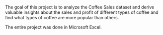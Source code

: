 The goal of this project is to analyze the Coffee Sales dataset and derive valuable insights about the sales and profit of different types of coffee and find what types of coffee are more popular than others.

The entire project was done in Microsoft Excel.
